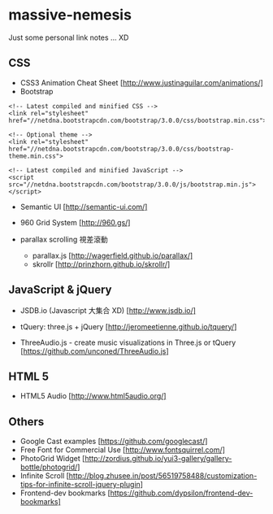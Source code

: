 massive-nemesis
===============

Just some personal link notes ... XD

## CSS
- CSS3 Animation Cheat Sheet [http://www.justinaguilar.com/animations/]
- Bootstrap

```
<!-- Latest compiled and minified CSS -->
<link rel="stylesheet" href="//netdna.bootstrapcdn.com/bootstrap/3.0.0/css/bootstrap.min.css">

<!-- Optional theme -->
<link rel="stylesheet" href="//netdna.bootstrapcdn.com/bootstrap/3.0.0/css/bootstrap-theme.min.css">

<!-- Latest compiled and minified JavaScript -->
<script src="//netdna.bootstrapcdn.com/bootstrap/3.0.0/js/bootstrap.min.js"></script>
```

- Semantic UI [http://semantic-ui.com/]
- 960 Grid System [http://960.gs/]

- parallax scrolling 視差滾動
    - parallax.js [http://wagerfield.github.io/parallax/]
    - skrollr [http://prinzhorn.github.io/skrollr/]

## JavaScript & jQuery
- JSDB.io (Javascript 大集合 XD) [http://www.jsdb.io/]

- tQuery: three.js + jQuery [http://jeromeetienne.github.io/tquery/]
- ThreeAudio.js - create music visualizations in Three.js or tQuery [https://github.com/unconed/ThreeAudio.js]

## HTML 5
- HTML5 Audio [http://www.html5audio.org/]

## Others
- Google Cast examples [https://github.com/googlecast/]
- Free Font for Commercial Use [http://www.fontsquirrel.com/]
- PhotoGrid Widget [http://zordius.github.io/yui3-gallery/gallery-bottle/photogrid/]
- Infinite Scroll [http://blog.zhusee.in/post/56519758488/customization-tips-for-infinite-scroll-jquery-plugin]
- Frontend-dev bookmarks [https://github.com/dypsilon/frontend-dev-bookmarks]
